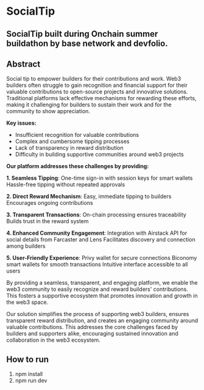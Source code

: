 # SocialTip

## SocialTip built during Onchain summer buildathon by base network and devfolio.

## Abstract

Social tip to empower builders for their contributions and work. Web3 builders often struggle to gain recognition and financial support for their valuable contributions to open-source projects and innovative solutions. Traditional platforms lack effective mechanisms for rewarding these efforts, making it challenging for builders to sustain their work and for the community to show appreciation.

**Key issues:**
- Insufficient recognition for valuable contributions
- Complex and cumbersome tipping processes
- Lack of transparency in reward distribution
- Difficulty in building supportive communities around web3 projects

**Our platform addresses these challenges by providing:**

**1. Seamless Tipping**:
One-time sign-in with session keys for smart wallets
Hassle-free tipping without repeated approvals

**2. Direct Reward Mechanism**:
Easy, immediate tipping to builders
Encourages ongoing contributions

**3. Transparent Transactions**:
On-chain processing ensures traceability
Builds trust in the reward system

**4. Enhanced Community Engagement**:
Integration with Airstack API for social details from Farcaster and Lens
Facilitates discovery and connection among builders

**5. User-Friendly Experience**:
Privy wallet for secure connections
Biconomy smart wallets for smooth transactions
Intuitive interface accessible to all users

By providing a seamless, transparent, and engaging platform, we enable the web3 community to easily recognize and reward builders' contributions. This fosters a supportive ecosystem that promotes innovation and growth in the web3 space.

Our solution simplifies the process of supporting web3 builders, ensures transparent reward distribution, and creates an engaging community around valuable contributions. This addresses the core challenges faced by builders and supporters alike, encouraging sustained innovation and collaboration in the web3 ecosystem.

## How to run

1. npm install
2. npm run dev